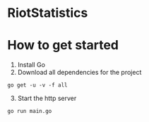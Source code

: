 # RiotStatistics


# How to get started
1. Install Go
2. Download all dependencies for the project
````
go get -u -v -f all
````

3. Start the http server
````
go run main.go
````